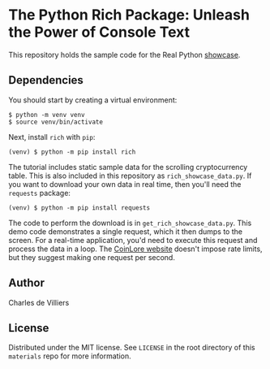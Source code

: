 # The Python Rich Package: Unleash the Power of Console Text

This repository holds the sample code for the Real Python [showcase](https://realpython.com/exploring-python-rich-package).

## Dependencies

You should start by creating a virtual environment:

```console
$ python -m venv venv
$ source venv/bin/activate
```
Next, install `rich` with `pip`:

```console
(venv) $ python -m pip install rich
```
The tutorial includes static sample data for the scrolling cryptocurrency table. This is also included in this repository as `rich_showcase_data.py`. 
If you want to download your own data in real time, then you'll need the `requests` package:

```console
(venv) $ python -m pip install requests
```

The code to perform the download is in `get_rich_showcase_data.py`. This demo code demonstrates a single request, which it then dumps to the screen. For a real-time application, you'd need to execute this request and process the data in a loop. The [CoinLore website](https://www.coinlore.com/cryptocurrency-data-api) doesn't impose rate limits, but they suggest making one request per second.

## Author
Charles de Villiers

## License
Distributed under the MIT license. See `LICENSE` in the root directory of this `materials` repo for more information.
